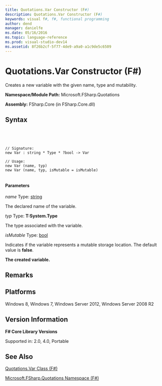 ```yaml
---
title: Quotations.Var Constructor (F#)
description: Quotations.Var Constructor (F#)
keywords: visual f#, f#, functional programming
author: dend
manager: danielfe
ms.date: 05/16/2016
ms.topic: language-reference
ms.prod: visual-studio-dev14
ms.assetid: 8f26b2cf-5f77-4de9-a9a0-a1c9de5c6509 
---
```


# Quotations.Var Constructor (F#)

Creates a new variable with the given name, type and mutability.

**Namespace/Module Path:** Microsoft.FSharp.Quotations

**Assembly:** FSharp.Core (in FSharp.Core.dll)


## Syntax



```




// Signature:
new Var : string * Type * ?bool -> Var

// Usage:
new Var (name, typ)
new Var (name, typ, isMutable = isMutable)


```





#### Parameters
*name*
Type: [string](http://msdn.microsoft.com/en-us/library/12b97856-ec80-4f70-a018-afb0753f755a)


The declared name of the variable.


*typ*
Type: **T:System.Type**


The type associated with the variable.


*isMutable*
Type: [bool](http://msdn.microsoft.com/en-us/library/89c0cf9c-49ce-4207-a3be-555851a67dd5)


Indicates if the variable represents a mutable storage location. The default value is **false**.



**The created variable.**
## Remarks

## Platforms
Windows 8, Windows 7, Windows Server 2012, Windows Server 2008 R2


## Version Information
**F# Core Library Versions**

Supported in: 2.0, 4.0, Portable




## See Also
[Quotations.Var Class &#40;F&#35;&#41;](Quotations.Var-Class-%5BFSharp%5D.md)

[Microsoft.FSharp.Quotations Namespace &#40;F&#35;&#41;](Microsoft.FSharp.Quotations-Namespace-%5BFSharp%5D.md)

